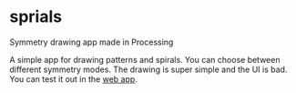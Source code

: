 # sprials
Symmetry drawing app made in Processing

A simple app for drawing patterns and spirals. You can choose between different symmetry modes. The drawing is super simple and the UI is bad.
You can test it out in the [web app](weirdy.dev/spirals).
